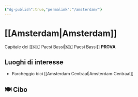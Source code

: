 ```yaml
---
{"dg-publish":true,"permalink":"/amsterdam/"}
---
```


# [[Amsterdam\|Amsterdam]]

Capitale dei [[🇳🇱 Paesi Bassi\|🇳🇱 Paesi Bassi]]
**PROVA**
## Luoghi di interesse

- Parcheggio bici [[Amsterdam Centraal\|Amsterdam Centraal]]

## 🍽 Cibo
